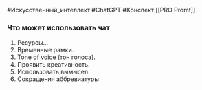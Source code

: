 #Искусственный_интеллект #ChatGPT #Конспект 
[[PRO Promt]]

### Что может использовать чат
1. Ресурсы...
2. Временные рамки.
3. Tone of voice (тон голоса).
4. Проявить креативность.
5. Использовать вымысел.
6. Сокращения аббревиатуры